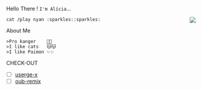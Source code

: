 
Hello There ! ```I'm Alícia```...


<img align=right src='https://github.githubassets.com/images/mona-whisper.gif'/>

    cat /play nyan :sparkles::sparkles:

About Me 

```
>Pro kanger    🙁🙁
>I like cats   😽😽
>I like Paimon ✨✨
```



CHECK-OUT

- [ ] [userge-x](https://github.com/code-rgb/Userge-X)
- [ ] [oub-remix](https://github.com/sahyam2019/oub-remix)
